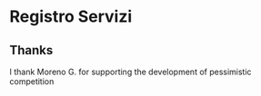 # Registro Servizi
## Thanks
I thank Moreno G. for supporting the development of pessimistic competition